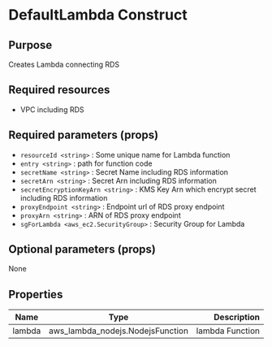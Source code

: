 # DefaultLambda Construct

## Purpose

Creates Lambda connecting RDS

## Required resources

- VPC including RDS

## Required parameters (props)

- `resourceId <string>` : Some unique name for Lambda function
- `entry <string>` : path for function code
- `secretName <string>` : Secret Name including RDS information
- `secretArn <string>` : Secret Arn including RDS information
- `secretEncryptionKeyArn <string>` : KMS Key Arn which encrypt secret including RDS information
- `proxyEndpoint <string>` : Endpoint url of RDS proxy endpoint
- `proxyArn <string>` : ARN of RDS proxy endpoint
- `sgForLambda <aws_ec2.SecurityGroup>` : Security Group for Lambda

## Optional parameters (props)

None

## Properties

| Name   |               Type               |     Description |
| ------ | :------------------------------: | --------------: |
| lambda | aws_lambda_nodejs.NodejsFunction | lambda Function |
